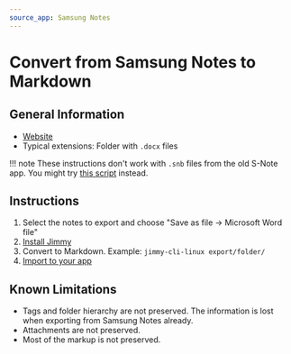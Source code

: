 ```yaml
---
source_app: Samsung Notes
---
```


# Convert from Samsung Notes to Markdown

## General Information

- [Website](https://www.samsung.com/uk/apps/samsung-notes/)
- Typical extensions: Folder with `.docx` files

!!! note
    These instructions don't work with `.snb` files from the old S-Note app. You might try [this script](https://github.com/LucasMatuszewski/snb2md-recursive) instead.

## Instructions

1. Select the notes to export and choose "Save as file → Microsoft Word file"
2. [Install Jimmy](../index.md#installation)
3. Convert to Markdown. Example: `jimmy-cli-linux export/folder/`
4. [Import to your app](../import_instructions.md)

## Known Limitations

- Tags and folder hierarchy are not preserved. The information is lost when exporting from Samsung Notes already.
- Attachments are not preserved.
- Most of the markup is not preserved.
